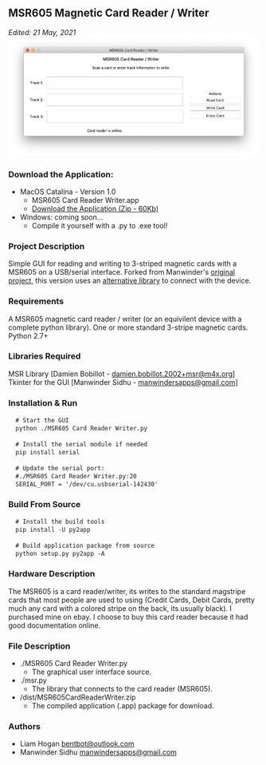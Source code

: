 MSR605 Magnetic Card Reader / Writer
  ------------------
_Edited: 21  May, 2021_
!['MSR605-GUI Screenshot on macOS Catalina'](https://raw.githubusercontent.com/bentbot/MSR605-GUI/master/MSR605-GUI.png)
### Download the Application:
- MacOS Catalina  - Version 1.0
    - MSR605 Card Reader Writer.app
    - [Download the Application (Zip - 60Kb)](https://github.com/bentbot/MSR605-GUI/blob/master/dist/MSR605CardReaderWriter.zip?raw=true)
- Windows: coming soon...
    - Compile it yourself with a .py to .exe tool!

### Project Description
  Simple GUI for reading and writing to 3-striped magnetic cards with a MSR605 on a USB/serial interface. Forked from Manwinder's [original project](https://github.com/manwinder123/MSR605-Card-Reader-Writer-Eraser-with-GUI), this version uses an [alternative library](http://web.mit.edu/~achernya/Public/msr.py) to connect with the device.

###  Requirements
  A MSR605 magnetic card reader / writer (or an equivilent device with a complete python library).
  One or more standard 3-stripe magnetic cards.
  Python 2.7+
  
###  Libraries Required
  MSR Library [Damien Bobillot - damien.bobillot.2002+msr@m4x.org]
  Tkinter for the GUI [Manwinder Sidhu - manwindersapps@gmail.com]

###  Installation & Run

      # Start the GUI
      python ./MSR605 Card Reader Writer.py

      # Install the serial module if needed
      pip install serial
 
      # Update the serial port:
      #./MSR605 Card Reader Writer.py:20
      SERIAL_PORT = '/dev/cu.usbserial-142430'
###  Build From Source
      # Install the build tools
      pip install -U py2app
      
      # Build application package from source
      python setup.py py2app -A
###  Hardware Description
  The MSR605 is a card reader/writer, its writes to the standard magstripe cards that most people are used to using (Credit Cards, Debit Cards, pretty much any card with a colored stripe on the back, its usually black). I purchased mine on ebay. I choose to buy this card reader because it had good documentation online.

###  File Description
 - ./MSR605 Card Reader Writer.py 
    - The graphical user interface source.
 - ./msr.py 
    - The library that connects to the card reader (MSR605).
 - /dist/MSR605CardReaderWriter.zip 
    - The compiled application (.app) package for download.

### Authors
- Liam Hogan
    bentbot@outlook.com
- Manwinder Sidhu
    manwindersapps@gmail.com
